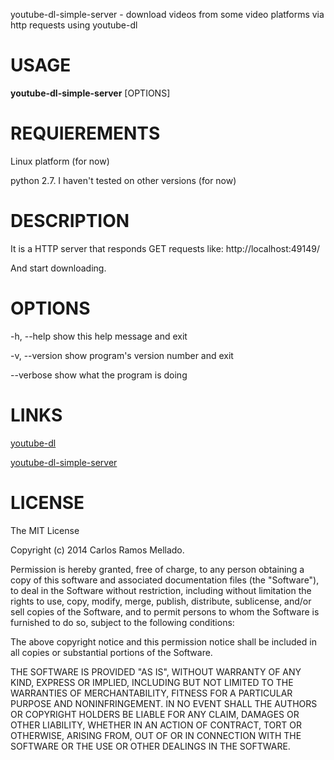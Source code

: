 youtube-dl-simple-server - download videos from some video platforms via http requests using youtube-dl

# USAGE
**youtube-dl-simple-server** [OPTIONS]

# REQUIEREMENTS
Linux platform (for now)

python 2.7. I haven't tested on other versions (for now)

# DESCRIPTION
It is a HTTP server that responds GET requests like:
http://localhost:49149/<URL VIDEO>

And start downloading.

# OPTIONS
-h, --help     show this help message and exit

-v, --version  show program's version number and exit

--verbose      show what the program is doing


# LINKS
[youtube-dl](https://github.com/rg3/youtube-dl)

[youtube-dl-simple-server](https://github.com/r4mos/youtube-dl-simple-server)

# LICENSE
The MIT License

Copyright (c) 2014 Carlos Ramos Mellado.

Permission is hereby granted, free of charge, to any person obtaining a copy of this software and associated documentation files (the "Software"), to deal in the Software without restriction, including without limitation the rights to use, copy, modify, merge, publish, distribute, sublicense, and/or sell copies of the Software, and to permit persons to whom the Software is furnished to do so, subject to the following conditions:

The above copyright notice and this permission notice shall be included in all copies or substantial portions of the Software.

THE SOFTWARE IS PROVIDED "AS IS", WITHOUT WARRANTY OF ANY KIND, EXPRESS OR IMPLIED, INCLUDING BUT NOT LIMITED TO THE WARRANTIES OF MERCHANTABILITY, FITNESS FOR A PARTICULAR PURPOSE AND NONINFRINGEMENT. IN NO EVENT SHALL THE AUTHORS OR COPYRIGHT HOLDERS BE LIABLE FOR ANY CLAIM, DAMAGES OR OTHER LIABILITY, WHETHER IN AN ACTION OF CONTRACT, TORT OR OTHERWISE, ARISING FROM, OUT OF OR IN CONNECTION WITH THE SOFTWARE OR THE USE OR OTHER DEALINGS IN THE SOFTWARE.